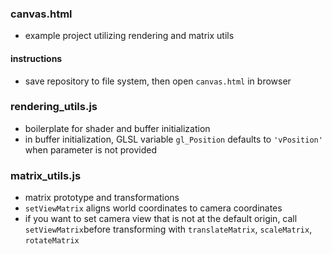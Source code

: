 ### canvas.html
- example project utilizing rendering and matrix utils

#### instructions
- save repository to file system, then open `canvas.html` in browser

### rendering_utils.js

- boilerplate for shader and buffer initialization
- in buffer initialization, GLSL variable `gl_Position` defaults to `'vPosition'` when parameter is not provided

### matrix_utils.js
- matrix prototype and transformations
- `setViewMatrix` aligns world coordinates to camera coordinates
- if you want to set camera view that is not at the default origin, call `setViewMatrix`before transforming with `translateMatrix`, `scaleMatrix`, `rotateMatrix`